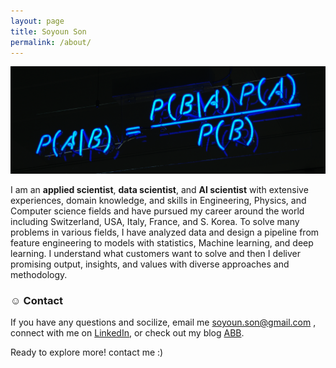 ```yaml
---
layout: page
title: Soyoun Son
permalink: /about/
---
```

<img src="/images/bayesian_crop.png" width=770>


I am an **applied scientist**, **data scientist**, and **AI scientist** with extensive experiences, domain knowledge, and skills in Engineering, Physics, and Computer science fields and have pursued my career around the world including Switzerland, USA, Italy, France, and S. Korea. To solve many problems in various fields, I have analyzed data and design a pipeline from feature engineering to models with statistics, Machine learning, and deep learning. I understand what customers want to solve and then I deliver promising output, insights, and values with diverse approaches and methodology. 
 
 
### ☺︎ Contact
If you have any questions and socilize, email me soyoun.son@gmail.com , connect with me on [LinkedIn](https://www.linkedin.com/in/soyounson/), or check out my blog [ABB](https://soyounson.github.io/). 


Ready to explore more! contact me :)
 
 
 
<!---  
<p align="center">
 <img src="/images/elmo_bubble.gif" width="300">
</p> 

[Giphy](https://giphy.com/search/sesame-street)
 

### 📍 Where I have worked and studied ...

    ◦ 2013 - 2016 🇨🇭 ETH Zurich, Switzerland   
    ◦ 2016 🇮🇹 politecnico di torino, Turin Italy                         
    ◦ 2016 - 2019 🇺🇸 LANL, NM USA                       
    ◦ 2019 - 2021 🇫🇷 ISTerre; UGA, Grenoble France 
    ◦ 2021 - 

### 🌴 Areas of Expertise
+ Data Science
+ Statistics for Machine Learning
+ Machine & Deep learning
+ Geophysics
+ Signal processing
+ Fluid dynamics, especially Computational Fluid Dyanamics (CFD)

### 🍋 Current Areas of Interest (2022)
+ NLP (Natural Language Processing)
+ Kaggle
+ be Trilingual 🗣
+ Self-supervised Learning
+ Cocre
-->

